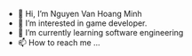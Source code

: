 - 👋 Hi, I’m Nguyen Van Hoang Minh
- 👀 I’m interested in game developer.
- 🌱 I’m currently learning software engineering
- 📫 How to reach me ...

<!---
hminh2310/hminh2310 is a ✨ special ✨ repository because its `README.md` (this file) appears on your GitHub profile.
You can click the Preview link to take a look at your changes.
--->
